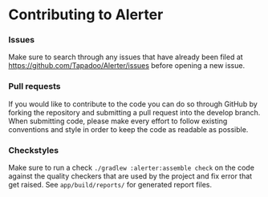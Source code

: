 # Contributing to Alerter

### Issues
Make sure to search through any issues that have already been filed at https://github.com/Tapadoo/Alerter/issues before opening a new issue. 

### Pull requests
If you would like to contribute to the code you can do so through GitHub by forking the repository and submitting a pull request into the develop branch. When submitting code, please make every effort to follow existing conventions and style in order to keep the code as readable as possible.

### Checkstyles
Make sure to run a check `./gradlew :alerter:assemble check` on the code against the quality checkers that are used by the project and fix error that get raised. See `app/build/reports/` for generated report files.
